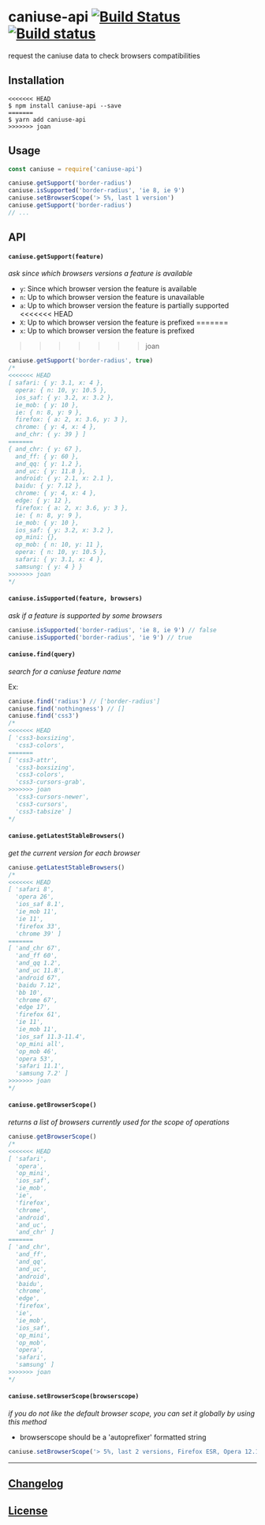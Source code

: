 # caniuse-api [![Build Status](https://travis-ci.org/Nyalab/caniuse-api.svg?branch=master)](https://travis-ci.org/Nyalab/caniuse-api) [![Build status](https://ci.appveyor.com/api/projects/status/6j3na522bv3bxfa5/branch/master?svg=true)](https://ci.appveyor.com/project/MoOx/caniuse-api/branch/master)

request the caniuse data to check browsers compatibilities

## Installation

```console
<<<<<<< HEAD
$ npm install caniuse-api --save
=======
$ yarn add caniuse-api
>>>>>>> joan
```

## Usage

```js
const caniuse = require('caniuse-api')

caniuse.getSupport('border-radius')
caniuse.isSupported('border-radius', 'ie 8, ie 9')
caniuse.setBrowserScope('> 5%, last 1 version')
caniuse.getSupport('border-radius')
// ...
```

## API

#### `caniuse.getSupport(feature)`

_ask since which browsers versions a feature is available_

* `y`: Since which browser version the feature is available
* `n`: Up to which browser version the feature is unavailable
* `a`: Up to which browser version the feature is partially supported
<<<<<<< HEAD
* `X`: Up to which browser version the feature is prefixed
=======
* `x`: Up to which browser version the feature is prefixed
>>>>>>> joan

```js
caniuse.getSupport('border-radius', true)
/*
<<<<<<< HEAD
[ safari: { y: 3.1, x: 4 },
  opera: { n: 10, y: 10.5 },
  ios_saf: { y: 3.2, x: 3.2 },
  ie_mob: { y: 10 },
  ie: { n: 8, y: 9 },
  firefox: { a: 2, x: 3.6, y: 3 },
  chrome: { y: 4, x: 4 },
  and_chr: { y: 39 } ]
=======
{ and_chr: { y: 67 },
  and_ff: { y: 60 },
  and_qq: { y: 1.2 },
  and_uc: { y: 11.8 },
  android: { y: 2.1, x: 2.1 },
  baidu: { y: 7.12 },
  chrome: { y: 4, x: 4 },
  edge: { y: 12 },
  firefox: { a: 2, x: 3.6, y: 3 },
  ie: { n: 8, y: 9 },
  ie_mob: { y: 10 },
  ios_saf: { y: 3.2, x: 3.2 },
  op_mini: {},
  op_mob: { n: 10, y: 11 },
  opera: { n: 10, y: 10.5 },
  safari: { y: 3.1, x: 4 },
  samsung: { y: 4 } }
>>>>>>> joan
*/
```

#### `caniuse.isSupported(feature, browsers)`

_ask if a feature is supported by some browsers_

```js
caniuse.isSupported('border-radius', 'ie 8, ie 9') // false
caniuse.isSupported('border-radius', 'ie 9') // true
```

#### `caniuse.find(query)`

_search for a caniuse feature name_

Ex:

```js
caniuse.find('radius') // ['border-radius']
caniuse.find('nothingness') // []
caniuse.find('css3')
/*
<<<<<<< HEAD
[ 'css3-boxsizing',
  'css3-colors',
=======
[ 'css3-attr',
  'css3-boxsizing',
  'css3-colors',
  'css3-cursors-grab',
>>>>>>> joan
  'css3-cursors-newer',
  'css3-cursors',
  'css3-tabsize' ]
*/
```

#### `caniuse.getLatestStableBrowsers()`

_get the current version for each browser_

```js
caniuse.getLatestStableBrowsers()
/*
<<<<<<< HEAD
[ 'safari 8',
  'opera 26',
  'ios_saf 8.1',
  'ie_mob 11',
  'ie 11',
  'firefox 33',
  'chrome 39' ]
=======
[ 'and_chr 67',
  'and_ff 60',
  'and_qq 1.2',
  'and_uc 11.8',
  'android 67',
  'baidu 7.12',
  'bb 10',
  'chrome 67',
  'edge 17',
  'firefox 61',
  'ie 11',
  'ie_mob 11',
  'ios_saf 11.3-11.4',
  'op_mini all',
  'op_mob 46',
  'opera 53',
  'safari 11.1',
  'samsung 7.2' ]
>>>>>>> joan
*/
```

#### `caniuse.getBrowserScope()`

_returns a list of browsers currently used for the scope of operations_

```js
caniuse.getBrowserScope()
/*
<<<<<<< HEAD
[ 'safari',
  'opera',
  'op_mini',
  'ios_saf',
  'ie_mob',
  'ie',
  'firefox',
  'chrome',
  'android',
  'and_uc',
  'and_chr' ]
=======
[ 'and_chr',
  'and_ff',
  'and_qq',
  'and_uc',
  'android',
  'baidu',
  'chrome',
  'edge',
  'firefox',
  'ie',
  'ie_mob',
  'ios_saf',
  'op_mini',
  'op_mob',
  'opera',
  'safari',
  'samsung' ]
>>>>>>> joan
*/
```

#### `caniuse.setBrowserScope(browserscope)`

_if you do not like the default browser scope, you can set it globally by using this method_

* browserscope should be a 'autoprefixer' formatted string

```js
caniuse.setBrowserScope('> 5%, last 2 versions, Firefox ESR, Opera 12.1')
```


---

## [Changelog](CHANGELOG.md)

## [License](LICENSE)
